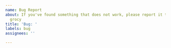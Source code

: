 ```yaml
---
name: Bug Report
about: If you've found something that does not work, please report it to help improve
  grocy
title: 'Bug: '
labels: bug
assignees: ''

---
```


<!--
Please describe the bug as detailed as possible, provide the steps how to reproduce it and maybe attach screenshots where useful.

Please also check if your bug was maybe already fixed by searching closed issues here or by trying to reproduce your problem on the [pre-release demo](https://demo-prerelease.grocy.info/) (use a *private demo instance* if you want to make your example persistent).

If your problem is not reproducible, it's most likely not a bug - please use the [r/grocy subreddit](https://www.reddit.com/r/grocy) for general questions / help.
-->
